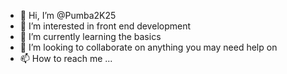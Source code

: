 - 👋 Hi, I’m @Pumba2K25
- 👀 I’m interested in front end development
- 🌱 I’m currently learning the basics
- 💞️ I’m looking to collaborate on anything you may need help on 
- 📫 How to reach me ...

<!---
Pumba2K25/Pumba2K25 is a ✨ special ✨ repository because its `README.md` (this file) appears on your GitHub profile.
You can click the Preview link to take a look at your changes.
--->
